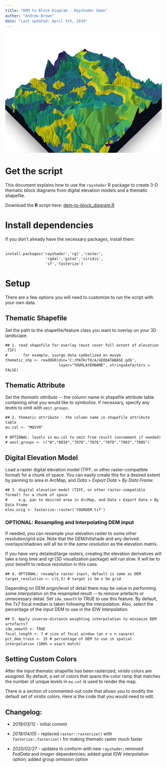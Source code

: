 ```yaml
---
title: "DEM to Block Diagram - Rayshader Demo"
author: "Andrew Brown"
date: "Last updated: April 5th, 2019"
---
```

<center>

![LiDAR-derived (resampled to 5m x 5m resolution) 3D landscape with SSURGO MUSYM as thematic attribute. Table Mountain, Tuolumne County, California](sample.png "LiDAR-derived (resampled to 5m x 5m resolution) 3D landscape with SSURGO MUSYM as thematic attribute. Table Mountain, Tuolumne County, California")

</center>

# Get the script

This document explains how to use the `rayshader` R package to create 3-D thematic block diagrams from digital elevation models and a thematic shapefile.

Download the __R__ script here: [dem-to-block_diagram.R](dem-to-block_diagram.R)

# Install dependencies

If you don't already have the necessary packages, install them:

```{r eval=F}

install.packages('rayshader','rgl','raster',
                  'rgdal','gstat','viridis',
                  'sf','fasterize')
```

# Setup

There are a few options you will need to customize to run the script with your own data.

## Thematic Shapefile

Set the path to the shapefile/feature class you want to overlay on your 3D landscape.

```{r, eval=F}
## 1. read shapefile for overlay (must cover full extent of elevation .TIF)
#       for example, ssurgo data symbolized on musym
thematic_shp <- readOGR(dsn='C:/PATH/TO/A/GEODATABASE.gdb',
                        layer="YOURLAYERNAME", stringsAsFactors = FALSE)
```

## Thematic Attribute
Set the _thematic attribute_ -- the column name in shapefile attribute table containing what you would like to symbolize.  If necessary, specify any levels to omit with `omit.groups`.

```{r, eval=F}
## 2. thematic attribute - the column name in shapefile attribute table 
mu.col <- "MUSYM"

# OPTIONAL: levels in mu.col to omit from result (uncomment if needed)
# omit.groups <- c("W","8034","7078","7076","7079","7083","7085")
```

## Digital Elevation Model
Load a raster digital elevation model (TIFF, or other raster-compatible format) for a chunk of space. You can easily create this for a desired extent by panning to area in ArcMap, and _Data_ > _Export Data_ > _By Data Frame_.

```{r, eval=F}
## 3. digital elevation model (TIFF, or other raster-compatible format) for a chunk of space
#     e.g. pan to desired area in ArcMap, and Data > Export Data > By Data Frame
elev_orig <- fasterize::raster('YOURDEM.tif')
```

### OPTIONAL: Resampling and Interpolating DEM input

If needed, you can resample your elevation raster to some other resolution/grid size. Note that the DEM/hillshade and any derived overlays/shadows will all be in the _same resolution_ as the elevation matrix. 

If you have very detailed/large rasters, creating the elevation derivatives will take a long time and _rgl_ (3D visualization package) will run slow. It will be to your benefit to reduce resolution in this case.

```{r, eval=F}
## 4. OPTIONAL: resample raster input, default is same as DEM
target_resolution <- c(5,5) # target is 5m x 5m grid
```

Depending on DEM origin/level of detail there may be value in performing some interpolaton on the resampled result -- to remove artefacts or unnecessary detail. Set `idw_smooth` to TRUE to use this feature. By default, the 7x7 focal median is taken following the interpolation. Also, select the percentage of the input DEM to use in the IDW interpolation.

```{r, eval=F}
## 5. Apply inverse-distance weighting interpolation to minimize DEM artefacts?
idw_smooth <- TRUE
focal_length <- 7 # size of focal window (an n x n square)
pct_dem_train <- 15 # percentage of DEM to use in spatial interpolation (100% = exact match)
```

## Setting Custom Colors
After the input thematic shapefile has been rasterized, _viridis_ colors are assigned. By default, a set of colors that spans the color ramp that matches the number of unique levels in `mu.col` is used to render the map.

There is a section of commented-out code that allows you to modify the default set of viridis colors.  Here is the code that you would need to edit.

## Changelog:

 * _2019/03/12_ - initial commit
 
 * _2019/04/05_ - replaced `raster::rasterize()` with `fasterize::fasterize()` for making thematic raster much faster
 
 * _2020/02/27_ - updates to conform with new `rayshader`; removed _FedData_ and _imager_ dependencies; added gstat IDW interpolation option; added group omission option
